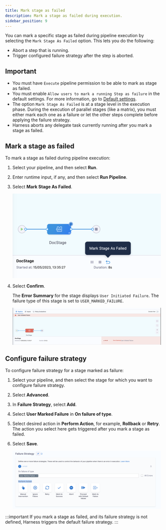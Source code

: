 ```yaml
---
title: Mark stage as failed
description: Mark a stage as failed during execution.
sidebar_position: 9
---
```


You can mark a specific stage as failed during pipeline execution by selecting the `Mark Stage As Failed` option.
This lets you do the following: 
- Abort a step that is running.
- Trigger configured failure strategy after the step is aborted.

## Important

- You must have `Execute` pipeline permission to be able to mark as stage as failed.
- You must enable `Allow users to mark a running Step as failure` in the default settings. For more information, go to [Default settings](/docs/platform/Settings/default-settings).
- The option `Mark Stage As Failed` is at a stage level in the execution phase. During the execution of parallel stages (like a matrix), you must either mark each one as a failure or let the other steps complete before applying the failure strategy.
- Harness aborts any delegate task currently running after you mark a stage as failed.

## Mark a stage as failed

To mark a stage as failed during pipeline execution: 

1. Select your pipeline, and then select **Run**.
2. Enter runtime input, if any, and then select **Run Pipeline**.
3. Select **Mark Stage As Failed**.
   
   ![](./static/mark-as-failed-option.png)

4. Select **Confirm**.
   
   The **Error Summary** for the stage displays `User Initiated Failure`. The failure type of this stage is set to `USER_MARKED_FAILURE`.

   ![](./static/error-summary.png)

## Configure failure strategy

To configure failure strategy for a stage marked as failure: 

1. Select your pipeline, and then select the stage for which you want to configure failure strategy.
2. Select **Advanced**.
3. In **Failure Strategy**, select **Add**.
4. Select **User Marked Failure** in **On failure of type**.
5. Select desired action in **Perform Action**, for example, **Rollback** or **Retry**.
   The action you select here gets triggered after you mark a stage as failed.
6. Select **Save**.

   ![](./static/failure%20strategy.png)


:::important
If you mark a stage as failed, and its failure strategy is not defined, Harness triggers the default failure strategy.
:::



